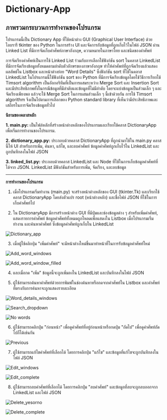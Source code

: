 # Dictionary-App

## ภาพรวมกระบวนการทำงานของโปรแกรม

โปรแกรมนี้เป็น Dictionary App ที่ใช้หน้าต่าง GUI (Graphical User Interface) ด้วยไลบรารี tkinter ของ Python ในการสร้าง UI และจัดการกับข้อมูลที่ถูกเก็บไว้ในไฟล์ JSON ผ่าน Linked List ที่มีการจัดเก็บคำศัพท์ภาษาอังกฤษ, ความหมายในภาษาไทย และชนิดของคำศัพท์

การจัดเรียงคำศัพท์เป็นการใช้ Linked List ร่วมกับการเลือกใช้ฟังก์ชัน sort ในคลาส LinkedList ที่มีการจัดเรียงข้อมูลทั้งหมดตามลำดับตัวอักษรของภาษาอังกฤษ ทำให้คำศัพท์ที่ถูกจัดเรียงแล้วแสดงผลลัพธ์ใน Listbox และหน้าต่างย่อย "Word Details" ซึ่งฟังก์ชัน sort ที่ใช้ในคลาส LinkedList ในโปรแกรมนี้ใช้ฟังก์ชัน sort ของ Python ที่มีการจัดเรียงข้อมูลโดยใช้วิธีการเรียกใช้ Timsort algorithm เป็นอัลกอริทึมที่เป็นการผสมระหว่าง Merge Sort และ Insertion Sort และมีประสิทธิภาพทั้งในกรณีข้อมูลที่มีลำดับและข้อมูลที่ไม่มีลำดับ โดยจะแบ่งข้อมูลเป็นส่วนเล็ก ๆ และจัดเรียงเพียงพอ แล้วจะใช้ Merge Sort ในการผสมส่วนเล็ก ๆ นี้เข้าด้วยกัน การใช้ Timsort algorithm จึงเป็นไปตามการเลือกของ Python standard library ที่เห็นว่ามีประสิทธิภาพและเสถียรในการจัดเรียงข้อมูลทั่วไป

__นิยามของคลาสหลัก__

__1. main.py:__ เป็นไฟล์หลักที่สร้างหน้าต่างหลักของโปรแกรมและเรียกใช้คลาส DictionaryApp เพื่อเริ่มการทำงานของโปรแกรม.

__2. dictionary_app.py:__ ประกอบด้วยคลาส DictionaryApp ที่ถูกนำมาใช้ใน main.py คลาสนี้ให้ UI สำหรับการเพิ่ม, ค้นหา, แก้ไข, และลบคำศัพท์ ข้อมูลคำศัพท์ถูกเก็บไว้ใน LinkedList และถูกบันทึกลงในไฟล์ JSON

__3. linked_list.py:__ ประกอบด้วยคลาส LinkedList และ Node ที่ใช้ในการเก็บข้อมูลคำศัพท์ที่ได้จาก JSON. LinkedList มีฟังก์ชันสำหรับการเพิ่ม, จัดเรียง, และลบข้อมูล

---

__การทำงานของโปรแกรม__

1. เมื่อโปรแกรมเริ่มทำงาน (main.py) จะสร้างหน้าต่างหลักของ GUI (tkinter.Tk) และเรียกใช้คลาส DictionaryApp โดยส่งตัวแปร root (หน้าต่างหลัก) และชื่อไฟล์ JSON ที่ใช้ในการเก็บคำศัพท์ไป  

2. ใน DictionaryApp มีการสร้างหน้าต่าง GUI ที่มีปุ่มและช่องข้อมูลต่าง ๆ สำหรับเพิ่มคำศัพท์, แสดงรายการคำศัพท์ ข้อมูลคำศัพท์ทั้งหมดถูกโหลดเพื่อแสดงใน Listbox เมื่อโปรแกรมเริ่มทำงาน และค้นหาคำศัพท์ ซึ่งข้อมูลคำศัพท์ถูกเก็บใน LinkedList 

![Dictionary_app](https://github.com/srpp0717/Dictionary-App/assets/148683906/efd63732-047d-4036-8242-4e7bc9c68f53)

3. เมื่อผู้ใช้คลิกปุ่ม "เพิ่มคำศัพท์" จะมีหน้าต่างใหม่ขึ้นมาทำหน้าที่ในการรับข้อมูลคำศัพท์ใหม่

![Add_word_windows](https://github.com/srpp0717/Dictionary-App/assets/148683906/7c0333f8-b6a5-42b0-9c10-246cfd12d2c7)

![Add_word_window_filled](https://github.com/srpp0717/Dictionary-App/assets/148683906/b49246dc-1a6b-410a-9618-ad6fbbf5e3db)

4. และเมื่อกด "เพิ่ม" ข้อมูลนี้จะถูกเพิ่มลงใน LinkedList และบันทึกลงในไฟล์ JSON

5. ผู้ใช้สามารถค้นหาคำศัพท์ด้วยการพิมพ์ในช่องค้นหาหรือกดจากคำศัพท์ใน Listbox และคำศัพท์ที่ตรงกับการค้นหาจะถูกแสดงรายละเอียด 

![Word_details_windows](https://github.com/srpp0717/Dictionary-App/assets/148683906/63a70681-c67d-459d-a1ae-fde314ac2261)

![Search_dropdown](https://github.com/srpp0717/Dictionary-App/assets/148683906/589f9c22-6647-4076-a3c5-457452934194)

![No words](https://github.com/srpp0717/Dictionary-App/assets/148683906/41012044-1399-4f43-bb45-94f822cdecd7)


6. ผู้ใช้สามารถคลิกปุ่ม "ก่อนหน้า" เพื่อดูคำศัพท์ที่อยู่ก่อนหน้าหรือกดปุ่ม "ถัดไป" เพื่อดูคำศัพท์ถัดไปก็ได้เช่นกัน

![Previous](https://github.com/srpp0717/Dictionary-App/assets/148683906/805faa04-f186-4202-9ac6-4e9027f2d584)
   
7. ผู้ใช้สามารถแก้ไขคำศัพท์ที่เลือกได้ โดยการคลิกปุ่ม "แก้ไข" และข้อมูลที่แก้ไขจะถูกบันทึกลงในไฟล์ JSON

![Edit_windows](https://github.com/srpp0717/Dictionary-App/assets/148683906/44d172ac-a48d-467b-b9fe-73ca339cb29f)

![Edit_complete](https://github.com/srpp0717/Dictionary-App/assets/148683906/fbfe17a5-7e79-422b-a80d-179dc553cedd)

8. ผู้ใช้สามารถลบคำศัพท์ที่เลือกได้ โดยการคลิกปุ่ม "ลบคำศัพท์" และข้อมูลที่ลบจะถูกลบออกจาก LinkedList และไฟล์ JSON

![Delete_yesorno](https://github.com/srpp0717/Dictionary-App/assets/148683906/e3e8220f-1dc8-444d-aedb-de3f221b812e)

![Delete_complete](https://github.com/srpp0717/Dictionary-App/assets/148683906/b3a622f1-1c54-4d08-a8de-287350bd2923)

